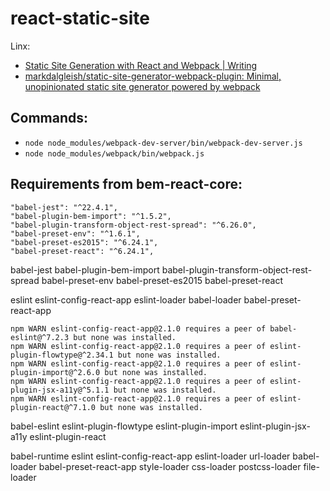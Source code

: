# react-static-site

Linx:

- [Static Site Generation with React and Webpack | Writing](http://jxnblk.com/writing/posts/static-site-generation-with-react-and-webpack/)
- [markdalgleish/static-site-generator-webpack-plugin: Minimal, unopinionated static site generator powered by webpack](https://github.com/markdalgleish/static-site-generator-webpack-plugin)


## Commands:

- `node node_modules/webpack-dev-server/bin/webpack-dev-server.js`
- `node node_modules/webpack/bin/webpack.js`

## Requirements from bem-react-core:

    "babel-jest": "^22.4.1",
    "babel-plugin-bem-import": "^1.5.2",
    "babel-plugin-transform-object-rest-spread": "^6.26.0",
    "babel-preset-env": "^1.6.1",
    "babel-preset-es2015": "^6.24.1",
    "babel-preset-react": "^6.24.1",

babel-jest babel-plugin-bem-import babel-plugin-transform-object-rest-spread babel-preset-env babel-preset-es2015 babel-preset-react

eslint eslint-config-react-app eslint-loader babel-loader babel-preset-react-app

```
npm WARN eslint-config-react-app@2.1.0 requires a peer of babel-eslint@^7.2.3 but none was installed.
npm WARN eslint-config-react-app@2.1.0 requires a peer of eslint-plugin-flowtype@^2.34.1 but none was installed.
npm WARN eslint-config-react-app@2.1.0 requires a peer of eslint-plugin-import@^2.6.0 but none was installed.
npm WARN eslint-config-react-app@2.1.0 requires a peer of eslint-plugin-jsx-a11y@^5.1.1 but none was installed.
npm WARN eslint-config-react-app@2.1.0 requires a peer of eslint-plugin-react@^7.1.0 but none was installed.
```

babel-eslint eslint-plugin-flowtype eslint-plugin-import eslint-plugin-jsx-a11y eslint-plugin-react

babel-runtime eslint eslint-config-react-app eslint-loader url-loader babel-loader babel-preset-react-app style-loader css-loader postcss-loader file-loader
